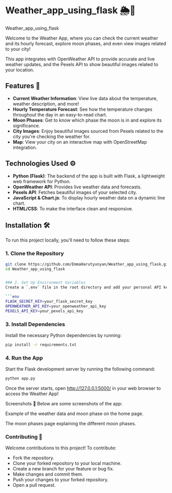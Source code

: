  # Weather_app_using_flask 🌦️🌙
Weather_app_using_flask


Welcome to the Weather App, where you can check the current weather and its hourly forecast, explore moon phases, and even view images related to your city!

This app integrates with OpenWeather API to provide accurate and live weather updates, and the Pexels API to show beautiful images related to your location.

## Features 🌟
- **Current Weather Information**: View live data about the temperature, weather description, and more!
- **Hourly Temperature Forecast**: See how the temperature changes throughout the day in an easy-to-read chart.
- **Moon Phases**: Get to know which phase the moon is in and explore its significance.
- **City Images**: Enjoy beautiful images sourced from Pexels related to the city you're checking the weather for.
- **Map**: View your city on an interactive map with OpenStreetMap integration.

## Technologies Used ⚙️
- **Python (Flask)**: The backend of the app is built with Flask, a lightweight web framework for Python.
- **OpenWeather API**: Provides live weather data and forecasts.
- **Pexels API**: Fetches beautiful images of your selected city.
- **JavaScript & Chart.js**: To display hourly weather data on a dynamic line chart.
- **HTML/CSS**: To make the interface clean and responsive.

## Installation 🛠️
To run this project locally, you’ll need to follow these steps:

### 1. Clone the Repository
```bash
git clone https://github.com/EmmaHarutyunyan/Weather_app_using_flask.git
cd Weather_app_using_flask


### 2. Set Up Environment Variables
Create a `.env` file in the root directory and add your personal API keys:

```env
FLASK_SECRET_KEY=your_flask_secret_key
OPENWEATHER_API_KEY=your_openweather_api_key
PEXELS_API_KEY=your_pexels_api_key
```
### 3. Install Dependencies
Install the necessary Python dependencies by running:

```bash
pip install -r requirements.txt
```

### 4. Run the App
Start the Flask development server by running the following command:

```bash
python app.py
```

Once the server starts, open http://127.0.0.1:5000/ in your web browser to access the Weather App!



Screenshots 📸
Below are some screenshots of the app:

Example of the weather data and moon phase on the home page.

The moon phases page explaining the different moon phases.


### Contributing 🤝
Welcome contributions to this project! To contribute:

- Fork the repository.
- Clone your forked repository to your local machine.
- Create a new branch for your feature or bug fix.
- Make changes and commit them.
- Push your changes to your forked repository.
- Open a pull request.

